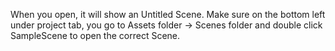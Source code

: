 When you open, it will show an Untitled Scene. Make sure on the bottom left under project tab, you go to Assets folder -> Scenes folder and double click SampleScene to open the correct Scene.
